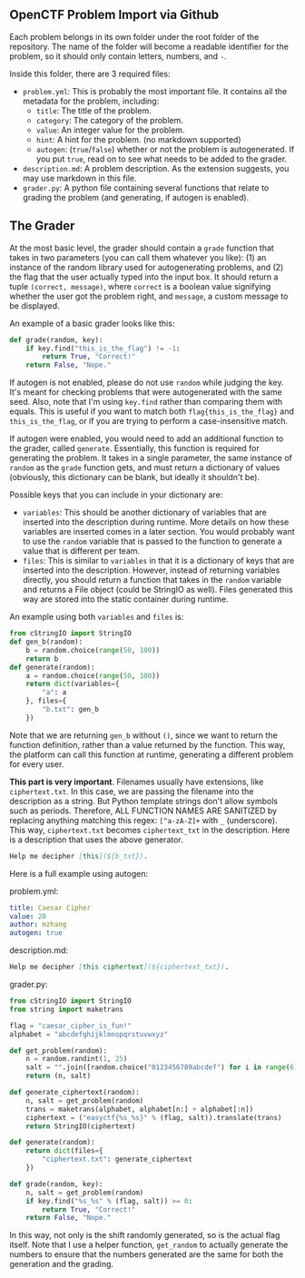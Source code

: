 OpenCTF Problem Import via Github
-------------------------------------------------

Each problem belongs in its own folder under the root folder of the repository. The name of the folder will become a readable identifier for the problem, so it should only contain letters, numbers, and `-`.

Inside this folder, there are 3 required files:

- `problem.yml`: This is probably the most important file. It contains all the metadata for the problem, including:
  - `title`: The title of the problem.
  - `category`: The category of the problem.
  - `value`: An integer value for the problem.
  - `hint`: A hint for the problem. (no markdown supported)
  - `autogen`: (`true`/`false`) whether or not the problem is autogenerated. If you put `true`, read on to see what needs to be added to the grader.
- `description.md`: A problem description. As the extension suggests, you may use markdown in this file.
- `grader.py`: A python file containing several functions that relate to grading the problem (and generating, if autogen is enabled).

The Grader
--------------

At the most basic level, the grader should contain a `grade` function that takes in two parameters (you can call them whatever you like): (1) an instance of the random library used for autogenerating problems, and (2) the flag that the user actually typed into the input box. It should return a tuple `(correct, message)`, where `correct` is a boolean value signifying whether the user got the problem right, and `message`, a custom message to be displayed.

An example of a basic grader looks like this:

```python
def grade(random, key):
	if key.find("this_is_the_flag") != -1:
		return True, "Correct!"
	return False, "Nope."
```

If autogen is not enabled, please do not use `random` while judging the key. It's meant for checking problems that were autogenerated with the same seed. Also, note that I'm using `key.find` rather than comparing them with equals. This is useful if you want to match both `flag{this_is_the_flag}` and `this_is_the_flag`, or if you are trying to perform a case-insensitive match.

If autogen were enabled, you would need to add an additional function to the grader, called `generate`. Essentially, this function is required for generating the problem. It takes in a single parameter, the same instance of `random` as the `grade` function gets, and must return a dictionary of values (obviously, this dictionary can be blank, but ideally it shouldn't be).

Possible keys that you can include in your dictionary are:
- `variables`: This should be another dictionary of variables that are inserted into the description during runtime. More details on how these variables are inserted comes in a later section. You would probably want to use the `random` variable that is passed to the function to generate a value that is different per team.
- `files`: This is similar to `variables` in that it is a dictionary of keys that are inserted into the description. However, instead of returning variables directly, you should return a function that takes in the `random` variable and returns a File object (could be StringIO as well). Files generated this way are stored into the static container during runtime.

An example using both `variables` and `files` is:

```python
from cStringIO import StringIO
def gen_b(random):
	b = random.choice(range(50, 100))
	return b
def generate(random):
	a = random.choice(range(50, 100))
	return dict(variables={
		"a": a
	}, files={
		"b.txt": gen_b
	})
```

Note that we are returning `gen_b` without `()`, since we want to return the function definition, rather than a value returned by the function. This way, the platform can call this function at runtime, generating a different problem for every user.

**This part is very important**. Filenames usually have extensions, like `ciphertext.txt`. In this case, we are passing the filename into the description as a string. But Python template strings don't allow symbols such as periods. Therefore, ALL FUNCTION NAMES ARE SANITIZED by replacing anything matching this regex: `[^a-zA-Z]+` with `_` (underscore). This way, `ciphertext.txt` becomes `ciphertext_txt` in the description. Here is a description that uses the above generator.

```markdown
Help me decipher [this](${b_txt}).
```

Here is a full example using autogen:

problem.yml:

```yaml
title: Caesar Cipher
value: 20
author: mzhang
autogen: true
```

description.md:

```markdown
Help me decipher [this ciphertext](${ciphertext_txt}).
```

grader.py:

```python
from cStringIO import StringIO
from string import maketrans

flag = "caesar_cipher_is_fun!"
alphabet = "abcdefghijklmnopqrstuvwxyz"

def get_problem(random):
	n = random.randint(1, 25)
	salt = "".join([random.choice("0123456789abcdef") for i in range(6)])
	return (n, salt)

def generate_ciphertext(random):
	n, salt = get_problem(random)
	trans = maketrans(alphabet, alphabet[n:] + alphabet[:n])
	ciphertext = ("easyctf{%s_%s}" % (flag, salt)).translate(trans)
	return StringIO(ciphertext)

def generate(random):
	return dict(files={
		"ciphertext.txt": generate_ciphertext
	})

def grade(random, key):
	n, salt = get_problem(random)
	if key.find("%s_%s" % (flag, salt)) >= 0:
		return True, "Correct!"
	return False, "Nope."
```

In this way, not only is the shift randomly generated, so is the actual flag itself. Note that I use a helper function, `get_random` to actually generate the numbers to ensure that the numbers generated are the same for both the generation and the grading.